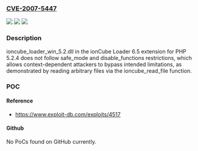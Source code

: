 ### [CVE-2007-5447](https://cve.mitre.org/cgi-bin/cvename.cgi?name=CVE-2007-5447)
![](https://img.shields.io/static/v1?label=Product&message=n%2Fa&color=blue)
![](https://img.shields.io/static/v1?label=Version&message=n%2Fa&color=blue)
![](https://img.shields.io/static/v1?label=Vulnerability&message=n%2Fa&color=brighgreen)

### Description

ioncube_loader_win_5.2.dll in the ionCube Loader 6.5 extension for PHP 5.2.4 does not follow safe_mode and disable_functions restrictions, which allows context-dependent attackers to bypass intended limitations, as demonstrated by reading arbitrary files via the ioncube_read_file function.

### POC

#### Reference
- https://www.exploit-db.com/exploits/4517

#### Github
No PoCs found on GitHub currently.


